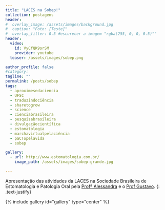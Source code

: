 ```yaml
---
title: "LACES na Sobep!"
collection: postagens
header:
#  overlay_image: /assets/images/background.jpg
#  caption: "Foto: [Teste]"
#  overlay_filter: 0.5 #escurecer a imagem "rgba(255, 0, 0, 0.5)""
header:
  video:
    id: VyCfQK9srSM
    provider: youtube
  teaser: /assets/images/sobep.png

author_profile: false
#category:
tagline: ""
permalink: /posts/sobep
tags:
  - aproximesedaciencia
  - UFSC
  - traduzindociência
  - sharetogrow
  - science
  - cienciabrasileira
  - pesquisabrasileira
  - divulgaçãocientífica
  - estomatologia
  - marchavirtualpelaciência
  - paCTopelavida
  - sobep

gallery:
  - url: http://www.estomatologia.com.br/
    image_path: /assets/images/sobep-grande.jpg

---
```

Apresentação das atividades da LACES na Sociedade Brasileira de Estomatologia e Patologia Oral pela <a href="/laces/equipe/alessandra/">Profª Alessandra</a> e o <a href="/laces/equipe/gustavo/">Prof Gustavo</a>.
{: .text-justify}

{% include gallery id="gallery" type="center" %}
